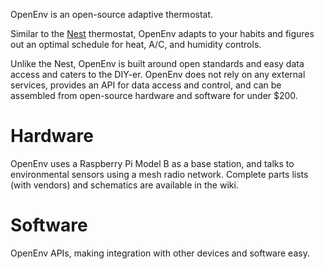 OpenEnv is an open-source adaptive thermostat.

Similar to the [Nest](http://www.nest.com/) thermostat, OpenEnv adapts to your habits and figures out an optimal schedule for heat, A/C, and humidity controls.

Unlike the Nest, OpenEnv is built around open standards and easy data access and caters to the DIY-er. OpenEnv does not rely on any external services, provides an API for data access and control, and can be assembled from open-source hardware and software for under $200.

# Hardware

OpenEnv uses a Raspberry Pi Model B as a base station, and talks to environmental sensors using a mesh radio network. Complete parts lists (with vendors) and schematics are available in the wiki.

# Software

OpenEnv APIs, making integration with other devices and software easy.


